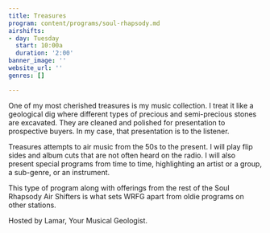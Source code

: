 ```yaml
---
title: Treasures
program: content/programs/soul-rhapsody.md
airshifts:
- day: Tuesday
  start: 10:00a
  duration: '2:00'
banner_image: ''
website_url: ''
genres: []

---
```

One of my most cherished treasures is my music collection. I treat it like a geological dig where different types of precious and semi-precious stones are excavated. They are cleaned and polished for presentation to prospective buyers. In my case, that presentation is to the listener.

Treasures attempts to air music from the 50s to the present. I will play flip sides and album cuts that are not often heard on the radio. I will also present special programs from time to time, highlighting an artist or a group, a sub-genre, or an instrument.

This type of program along with offerings from the rest of the Soul Rhapsody Air Shifters is what sets WRFG apart from oldie programs on other stations.

Hosted by Lamar, Your Musical Geologist.